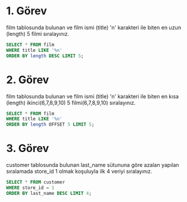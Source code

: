 # 1. Görev
film tablosunda bulunan ve film ismi (title) 'n' karakteri ile biten en uzun (length) 5 filmi sıralayınız.

```SQL
SELECT * FROM film
WHERE title LIKE '%n'
ORDER BY length DESC LIMIT 5;
```
# 2. Görev
film tablosunda bulunan ve film ismi (title) 'n' karakteri ile biten en kısa (length) ikinci(6,7,8,9,10) 5 filmi(6,7,8,9,10) sıralayınız.
```SQL
SELECT * FROM film
WHERE title LIKE '%n'
ORDER BY length OFFSET 5 LIMIT 5;
```
# 3. Görev
customer tablosunda bulunan last_name sütununa göre azalan yapılan sıralamada store_id 1 olmak koşuluyla ilk 4 veriyi sıralayınız.
```SQL
SELECT * FROM customer
WHERE store_id = 1
ORDER BY last_name DESC LIMIT 4;
```




